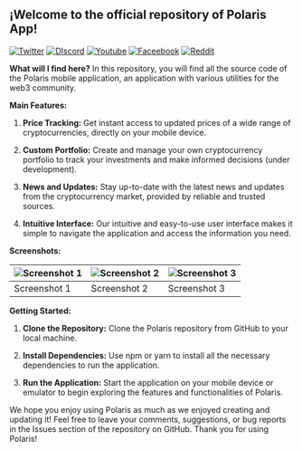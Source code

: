 ## ¡Welcome to the official repository of Polaris App!
[![Twitter](https://polarisweb3.org/wp-content/uploads/2024/03/Proyecto-nuevo-4.webp)](https://x.com/PolarisWeb3)
[![DIscord](https://polarisweb3.org/wp-content/uploads/2024/03/Proyecto-nuevo-5.webp)](https://x.com/PolarisWeb3)
[![Youtube](https://polarisweb3.org/wp-content/uploads/2024/03/Proyecto-nuevo-6.webp)](https://x.com/PolarisWeb3)
[![Faceebook](https://polarisweb3.org/wp-content/uploads/2024/03/Proyecto-nuevo-7.webp)](https://x.com/PolarisWeb3)
[![Reddit](https://polarisweb3.org/wp-content/uploads/2024/03/Proyecto-nuevo-9.webp)](https://x.com/PolarisWeb3)

**What will I find here?**
In this repository, you will find all the source code of the Polaris mobile application, an application with various utilities for the web3 community.

**Main Features:**

1. **Price Tracking:** Get instant access to updated prices of a wide range of cryptocurrencies, directly on your mobile device.

2. **Custom Portfolio:** Create and manage your own cryptocurrency portfolio to track your investments and make informed decisions (under development).

3. **News and Updates:** Stay up-to-date with the latest news and updates from the cryptocurrency market, provided by reliable and trusted sources.

4. **Intuitive Interface:** Our intuitive and easy-to-use user interface makes it simple to navigate the application and access the information you need.

**Screenshots:**

| ![Screenshot 1](https://polarisweb3.org/wp-content/uploads/2024/03/Captura-desde-2024-03-20-16-16-18.png) | ![Screenshot 2](https://polarisweb3.org/wp-content/uploads/2024/03/Captura-desde-2024-03-20-16-17-01.png) | ![Screenshot 3](https://polarisweb3.org/wp-content/uploads/2024/03/Captura-desde-2024-03-20-16-18-11.png) |
|-------------------------------------------|-------------------------------------------|-------------------------------------------|
|         Screenshot 1             |         Screenshot 2             |         Screenshot 3             |

**Getting Started:**

1. **Clone the Repository:** Clone the Polaris repository from GitHub to your local machine.

2. **Install Dependencies:** Use npm or yarn to install all the necessary dependencies to run the application.

3. **Run the Application:** Start the application on your mobile device or emulator to begin exploring the features and functionalities of Polaris.

We hope you enjoy using Polaris as much as we enjoyed creating and updating it! Feel free to leave your comments, suggestions, or bug reports in the Issues section of the repository on GitHub. Thank you for using Polaris!
